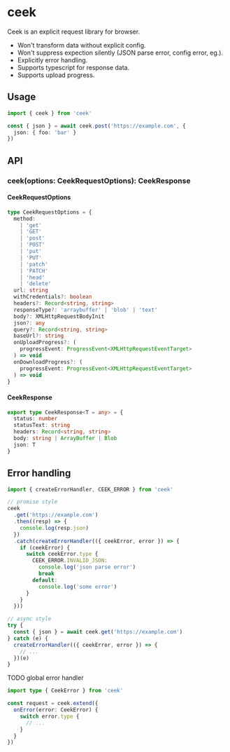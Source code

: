 # ceek

Ceek is an explicit request library for browser.

- Won't transform data without explicit config.
- Won't suppress expection silently (JSON parse error, config error, eg.).
- Explicitly error handling.
- Supports typescript for response data.
- Supports upload progress.

## Usage

```ts
import { ceek } from 'ceek'

const { json } = await ceek.post('https://example.com', {
  json: { foo: 'bar' }
})
```

## API

### ceek<T>(options: CeekRequestOptions): CeekResponse<T>

#### CeekRequestOptions

```ts
type CeekRequestOptions = {
  method:
    | 'get'
    | 'GET'
    | 'post'
    | 'POST'
    | 'put'
    | 'PUT'
    | 'patch'
    | 'PATCH'
    | 'head'
    | 'delete'
  url: string
  withCredentials?: boolean
  headers?: Record<string, string>
  responseType?: 'arraybuffer' | 'blob' | 'text'
  body?: XMLHttpRequestBodyInit
  json?: any
  query?: Record<string, string>
  baseUrl?: string
  onUploadProgress?: (
    progressEvent: ProgressEvent<XMLHttpRequestEventTarget>
  ) => void
  onDownloadProgress?: (
    progressEvent: ProgressEvent<XMLHttpRequestEventTarget>
  ) => void
}
```

#### CeekResponse

```ts
export type CeekResponse<T = any> = {
  status: number
  statusText: string
  headers: Record<string, string>
  body: string | ArrayBuffer | Blob
  json: T
}
```

## Error handling

```ts
import { createErrorHandler, CEEK_ERROR } from 'ceek'

// promise style
ceek
  .get('https://example.com')
  .then((resp) => {
    console.log(resp.json)
  })
  .catch(createErrorHandler(({ ceekError, error }) => {
    if (ceekError) {
      switch ceekError.type {
        CEEK_ERROR.INVALID_JSON:
          console.log('json parse error')
          break
        default:
          console.log('some error')
      }
    }
  }))

// async style
try {
  const { json } = await ceek.get('https://example.com')
} catch (e) {
  createErrorHandler(({ ceekError, error }) => {
    // ...
  })(e)
}
```

TODO global error handler

```ts
import type { CeekError } from 'ceek'

const request = ceek.extend({
  onError(error: CeekError) {
    switch error.type {
      // ...
    }
  }
})
```
